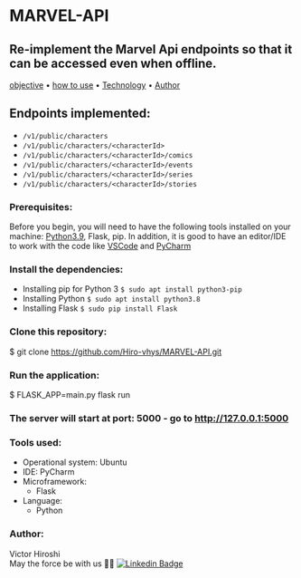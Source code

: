 # MARVEL-API
## Re-implement the Marvel Api endpoints so that it can be accessed even when offline.

<p>
 <a href="#objetivo">objective</a> •
 <a href="#how to use">how to use</a> •
 <a href="#tecnologias">Technology</a> •
 <a href="#autor">Author</a>
</p>

## Endpoints implemented:
- `/v1/public/characters`
- `/v1/public/characters/<characterId>`
- `/v1/public/characters/<characterId>/comics`
- `/v1/public/characters/<characterId>/events`
- `/v1/public/characters/<characterId>/series`
- `/v1/public/characters/<characterId>/stories`

### Prerequisites:

Before you begin, you will need to have the following tools installed on your machine:
[Python3.9](https://www.python.org/), Flask, pip.
In addition, it is good to have an editor/IDE to work with the code like [VSCode](https://code.visualstudio.com/) and [PyCharm](https://www.jetbrains.com/pt-br/pycharm/download/#section=linux) 

### Install the dependencies:
* Installing pip for Python 3  `$ sudo apt install python3-pip`
* Installing Python            `$ sudo apt install python3.8`
* Installing Flask             `$ sudo pip install Flask`

### Clone this repository:
$ git clone <https://github.com/Hiro-vhys/MARVEL-API.git>

### Run the application:
$ FLASK_APP=main.py flask run

### The server will start at port: 5000 - go to <http://127.0.0.1:5000>

### Tools used:
- Operational system: Ubuntu
- IDE: PyCharm
- Microframework:
    - Flask
- Language:
    - Python

### Author:
Victor Hiroshi  
May the force be with us 👋🏽 
[![Linkedin Badge](https://img.shields.io/badge/-Victor-blue?style=flat-square&logo=Linkedin&logoColor=white&link=https://www.linkedin.com/in/victor-santos-009086178/)](https://www.linkedin.com/in/victor-santos-009086178/) 
